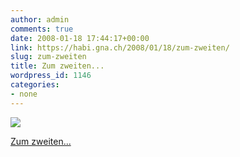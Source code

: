 ```yaml
---
author: admin
comments: true
date: 2008-01-18 17:44:17+00:00
link: https://habi.gna.ch/2008/01/18/zum-zweiten/
slug: zum-zweiten
title: Zum zweiten...
wordpress_id: 1146
categories:
- none
---
```



 [![](https://static.flickr.com/2294/2201424799_ddbae12cb1_m.jpg)](https://www.flickr.com/photos/habi/2201424799/)
   

 
  [Zum zweiten...](https://www.flickr.com/photos/habi/2201424799/)
    

 




  

